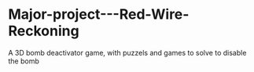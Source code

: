 # Major-project---Red-Wire-Reckoning
A 3D bomb deactivator game, with puzzels and games to solve to disable the bomb
